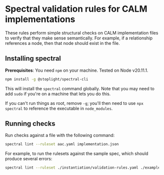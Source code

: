 # Spectral validation rules for CALM implementations
These rules perform simple structural checks on CALM implementation files to verify that they make sense semantically.
For example, if a relationship references a node, then that node should exist in the file.

## Installing spectral
**Prerequisites**: You need `npm` on your machine. 
Tested on Node v20.11.1.

```bash
npm install -g @stoplight/spectral-cli
```

This will install the `spectral` command globally. 
Note that you may need to add `sudo` if you're on a machine that lets you do this. 

If you can't run things as root, remove `-g`; you'll then need to use `npx spectral` to reference the executable in `node_modules`.

## Running checks
Run checks against a file with the following command:

```bash
spectral lint --ruleset aac.yaml implementation.json
```

For example, to run the rulesets against the sample spec, which should produce several errors:

```bash
spectral lint --ruleset ./instantiation/validation-rules.yaml ./examples/bad-rest-api.json
```